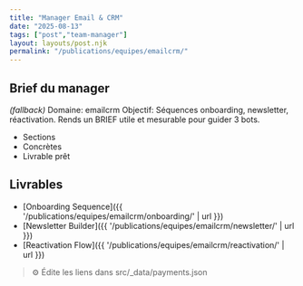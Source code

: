 ```yaml
---
title: "Manager Email & CRM"
date: "2025-08-13"
tags: ["post","team-manager"]
layout: layouts/post.njk
permalink: "/publications/equipes/emailcrm/"
---
```

## Brief du manager

*(fallback)* Domaine: emailcrm
Objectif: Séquences onboarding, newsletter, réactivation.
Rends un BRIEF utile et mesurable pour guider 3 bots.

- Sections
- Concrètes
- Livrable prêt

## Livrables
- [Onboarding Sequence]({{ '/publications/equipes/emailcrm/onboarding/' | url }})
- [Newsletter Builder]({{ '/publications/equipes/emailcrm/newsletter/' | url }})
- [Reactivation Flow]({{ '/publications/equipes/emailcrm/reactivation/' | url }})

> ⚙️ Édite les liens dans src/_data/payments.json
